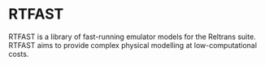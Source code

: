 # RTFAST
RTFAST is a library of fast-running emulator models for the Reltrans suite. RTFAST aims to provide complex physical modelling at low-computational costs.

